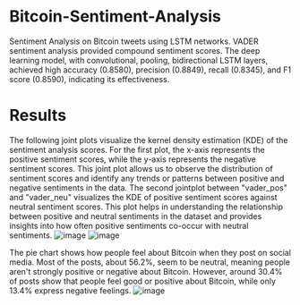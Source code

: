 # Bitcoin-Sentiment-Analysis
Sentiment Analysis on Bitcoin tweets using LSTM networks. VADER sentiment analysis provided compound sentiment scores. The deep learning model, with convolutional, pooling, bidirectional LSTM layers, achieved high accuracy (0.8580), precision (0.8849), recall (0.8345), and F1 score (0.8590), indicating its effectiveness.

# Results
The following joint plots visualize the kernel density estimation (KDE) of the sentiment analysis scores. For the first plot, the x-axis represents the positive sentiment scores, while the y-axis represents the negative sentiment scores. This joint plot allows us to observe the distribution of sentiment scores and identify any trends or patterns between positive and negative sentiments in the data. The second jointplot between "vader_pos" and "vader_neu" visualizes the KDE of positive sentiment scores against neutral sentiment scores. This plot helps in understanding the relationship between positive and neutral sentiments in the dataset and provides insights into how often positive sentiments co-occur with neutral sentiments.
![image](https://github.com/lakshmi-n-i/Bitcoin-Sentiment-Analysis/assets/96920159/3e438dfe-070c-4409-abe7-e95bd9a71551) ![image](https://github.com/lakshmi-n-i/Bitcoin-Sentiment-Analysis/assets/96920159/4b5e05a2-fffe-41ca-884c-c7fd23f32dc3)

The pie chart shows how people feel about Bitcoin when they post on social media. Most of the posts, about 56.2%, seem to be neutral, meaning people aren't strongly positive or negative about Bitcoin. However, around 30.4% of posts show that people feel good or positive about Bitcoin, while only 13.4% express negative feelings. 
![image](https://github.com/lakshmi-n-i/Bitcoin-Sentiment-Analysis/assets/96920159/cd3020ea-7c51-4d4f-a057-3b8e28401c76)


